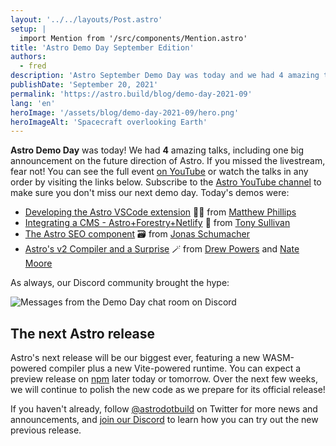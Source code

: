 ```yaml
---
layout: '../../layouts/Post.astro'
setup: |
  import Mention from '/src/components/Mention.astro'
title: 'Astro Demo Day September Edition'
authors: 
  - fred
description: 'Astro September Demo Day was today and we had 4 amazing talks, including one with big announcements on the future direction of Astro.'
publishDate: 'September 20, 2021'
permalink: 'https://astro.build/blog/demo-day-2021-09'
lang: 'en'
heroImage: '/assets/blog/demo-day-2021-09/hero.png'
heroImageAlt: 'Spacecraft overlooking Earth'
---
```

**Astro Demo Day** was today! We had **4** amazing talks, including one big announcement on the future direction of Astro. If you missed the livestream, fear not! You can see the full event [on YouTube](https://www.youtube.com/watch?v=-ExcBJrXOd8) or watch the talks in any order by visiting the links below. Subscribe to the [Astro YouTube channel](https://www.youtube.com/channel/UCeFjmvZEK-MoefuYXptnX6A) to make sure you don't miss our next demo day. Today's demos were:

* [Developing the Astro VSCode extension](https://youtu.be/-ExcBJrXOd8?t=109) 🧑‍💻 from [Matthew Phillips](https://twitter.com/matthewcp)
* [Integrating a CMS - Astro+Forestry+Netlify](https://youtu.be/-ExcBJrXOd8?t=763) 🌳 from [Tony Sullivan](https://twitter.com/navillus_dev)
* [The Astro SEO component](https://youtu.be/-ExcBJrXOd8?t=1384) 🗃 from [Jonas Schumacher](https://twitter.com/jonasmerlin1)
* [Astro's v2 Compiler and a Surprise](https://youtu.be/-ExcBJrXOd8?t=2070) 🪄 from [Drew Powers](https://twitter.com/drwpow) and [Nate Moore](https://twitter.com/n_moore)

As always, our Discord community brought the hype:

<img alt="Messages from the Demo Day chat room on Discord" src="/assets/blog/demo-day-2021-09/discord-chat.jpg" class="chat-messages" />

## The next Astro release

Astro's next release will be our biggest ever, featuring a new WASM-powered compiler plus a new Vite-powered runtime. You can expect a preview release on [npm](https://www.npmjs.com/package/astro) later today or tomorrow. Over the next few weeks, we will continue to polish the new code as we prepare for its official release!

If you haven't already, follow [@astrodotbuild](https://twitter.com/astrodotbuild) on Twitter for more news and announcements, and [join our Discord](https://astro.build/chat) to learn how you can try out the new previous release.
